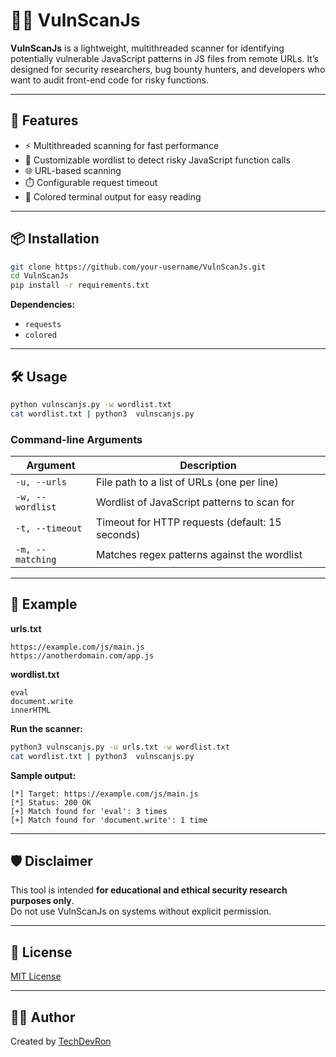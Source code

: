 # 🕵️‍♂️ VulnScanJs

**VulnScanJs** is a lightweight, multithreaded scanner for identifying potentially vulnerable JavaScript patterns in JS files from remote URLs. It’s designed for security researchers, bug bounty hunters, and developers who want to audit front-end code for risky functions.

---

## 🚀 Features

- ⚡ Multithreaded scanning for fast performance  
- 📜 Customizable wordlist to detect risky JavaScript function calls  
- 🌐 URL-based scanning  
- ⏱️ Configurable request timeout  
- 🎨 Colored terminal output for easy reading  

---

## 📦 Installation

```bash
git clone https://github.com/your-username/VulnScanJs.git
cd VulnScanJs
pip install -r requirements.txt
```

**Dependencies:**
- `requests`
- `colored`

---

## 🛠️ Usage

```bash
python vulnscanjs.py -w wordlist.txt 
cat wordlist.txt | python3  vulnscanjs.py 
```

### Command-line Arguments

| Argument             | Description                                         |
|----------------------|-----------------------------------------------------|
| `-u, --urls`         | File path to a list of URLs (one per line)          |
| `-w, --wordlist`     | Wordlist of JavaScript patterns to scan for         |
| `-t, --timeout`      | Timeout for HTTP requests (default: 15 seconds)     |
| `-m, --matching`     | Matches regex patterns against the wordlist         |
---

## 📂 Example

**urls.txt**
```
https://example.com/js/main.js
https://anotherdomain.com/app.js
```

**wordlist.txt**
```
eval
document.write
innerHTML
```

**Run the scanner:**

```bash
python3 vulnscanjs.py -u urls.txt -w wordlist.txt
cat wordlist.txt | python3  vulnscanjs.py 
```

**Sample output:**

```
[*] Target: https://example.com/js/main.js
[*] Status: 200 OK
[+] Match found for 'eval': 3 times
[+] Match found for 'document.write': 1 time
```

---

## 🛡️ Disclaimer

This tool is intended **for educational and ethical security research purposes only**.  
Do not use VulnScanJs on systems without explicit permission.

---

## 📃 License

[MIT License](LICENSE)

---

## 👨‍💻 Author

Created by [TechDevRon](https://github.com/TechDevRon)
